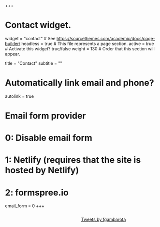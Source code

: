 +++
# Contact widget.
widget = "contact"  # See https://sourcethemes.com/academic/docs/page-builder/
headless = true  # This file represents a page section.
active = true  # Activate this widget? true/false
weight = 130  # Order that this section will appear.

title = "Contact"
subtitle = ""

# Automatically link email and phone?
autolink = true

# Email form provider
#   0: Disable email form
#   1: Netlify (requires that the site is hosted by Netlify)
#   2: formspree.io
email_form = 0
+++

<!-- Questo è il feed di twitter personale -->

<div style="float: right; width: 50%; padding-left: 20px">

  <a class="twitter-timeline" data-width="500" data-height="400" href="https://twitter.com/fgambarota?ref_src=twsrc%5Etfw">Tweets by fgambarota</a>
  <script async src="https://platform.twitter.com/widgets.js" charset="utf-8"></script>

</div>